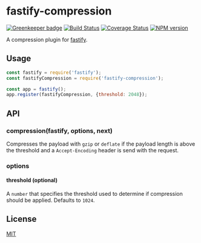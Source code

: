 # fastify-compression

[![Greenkeeper badge](https://badges.greenkeeper.io/SerayaEryn/fastify-compression.svg)](https://greenkeeper.io/)
[![Build Status](https://travis-ci.org/SerayaEryn/fastify-compression.svg?branch=master)](https://travis-ci.org/SerayaEryn/fastify-compression)
[![Coverage Status](https://coveralls.io/repos/github/SerayaEryn/fastify-compression/badge.svg?branch=master)](https://coveralls.io/github/SerayaEryn/fastify-compression?branch=master)
[![NPM version](https://img.shields.io/npm/v/fastify-compression.svg?style=flat)](https://www.npmjs.com/package/fastify-compression)

A compression plugin for [fastify](http://fastify.io/). 

## Usage

```js
const fastify = require('fastify');
const fastifyCompression = require('fastify-compression');

const app = fastify();
app.register(fastifyCompression, {threshold: 2048});
```

## API
### compression(fastify, options, next)
Compresses the payload with `gzip` or `deflate` if the payload length is above the threshold and a `Accept-Encoding` header is send with the request.
### options
#### threshold (optional)
A `number` that specifies the threshold used to determine if compression should be applied. Defaults to `1024`.

## License

[MIT](./LICENSE)